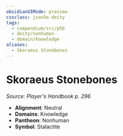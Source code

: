 ```yaml
---
obsidianUIMode: preview
cssclass: json5e-deity
tags:
  - compendium/src/phb
  - deity/nonhuman
  - domain/knowledge
aliases:
  - Skoraeus Stonebones
---
```

# Skoraeus Stonebones
*Source: Player's Handbook p. 296* 

- **Alignment**: Neutral
- **Domains**: Knowledge
- **Pantheon**: Nonhuman
- **Symbol**: Stalactite